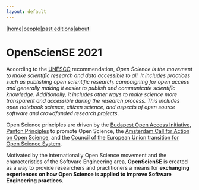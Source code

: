```yaml
---
layout: default
---
```


|[home](./index.md)|[people](./team.md)|[past editions](./pasteditions.md)|[about](./about.md)|

# OpenScienSE 2021

According to the <a href="https://en.unesco.org/science-sustainable-future/open-science" target="_blank">UNESCO</a> recommendation, 
_Open Science is the movement to make scientific research and data accessible to all. 
It includes practices such as publishing open scientific research, campaigning for open access and 
generally making it easier to publish and communicate scientific knowledge. 
Additionally, it includes other ways to make science more transparent and accessible during the research process. 
This includes open notebook science, citizen science, and aspects of open source software and crowdfunded research projects_.

Open Science principles are driven by the 
			<a href="https://www.budapestopenaccessinitiative.org/read" target="_blank">Budapest Open Access Initiative</a>, 
			<a href="https://pantonprinciples.org/" target="_blank">Panton Principles</a> to promote Open Science,
			the <a href="https://www.ouvrirlascience.fr/amsterdam-call-for-action-on-open-science-2/#:~:text=The%20Amsterdam%20Call%20for%20Action,for%20all%20publicly%20funded%20research" target="_blank">Amsterdam Call for Action on Open Science</a>, 
			and the <a href="https://data.consilium.europa.eu/doc/document/ST-8791-2016-INIT/en/pdf" target="_blank">Council of the European Union transition for Open Science System</a>.						

<!--			
<p>
<a href="https://www.fosteropenscience.eu/about#download" target="_blank"><img src="./images/os_taxonomy.png" alt="Open Science Taxonomy" width="100%" height="100%"></a>
</p>
-->

Motivated by the internationally Open Science movement and the characteristics of the Software Engineering area, <b>OpenScienSE</b> is created as a way to provide researchers and practitioners a means for <b>exchanging experiences on how Open Science is applied to improve Software Engineering practices</b>.
